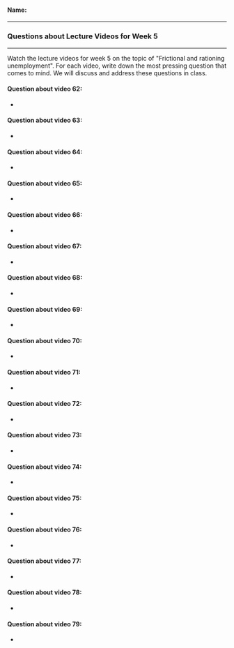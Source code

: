 #### Name:

---

### Questions about Lecture Videos for Week 5

---

Watch the lecture videos for week 5 on the topic of "Frictional and rationing unemployment". For each video, write down the most pressing question that comes to mind. We will discuss and address these questions in class.


#### Question about video 62:

+ 

#### Question about video 63:

+ 

#### Question about video 64:

+ 

#### Question about video 65:

+ 

#### Question about video 66:

+ 

#### Question about video 67:

+ 

#### Question about video 68:

+ 

#### Question about video 69:

+ 

#### Question about video 70:

+ 

#### Question about video 71:

+ 

#### Question about video 72:

+ 

#### Question about video 73:

+ 

#### Question about video 74:

+ 

#### Question about video 75:

+ 

#### Question about video 76:

+ 

#### Question about video 77:

+ 

#### Question about video 78:

+ 

#### Question about video 79:

+ 


